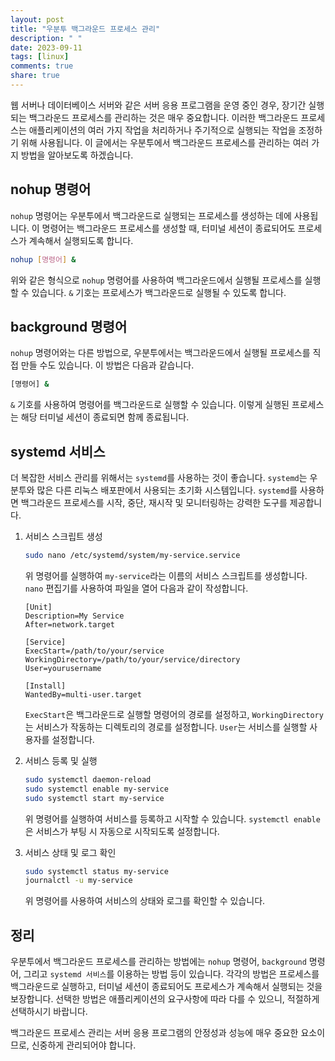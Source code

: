 ```yaml
---
layout: post
title: "우분투 백그라운드 프로세스 관리"
description: " "
date: 2023-09-11
tags: [linux]
comments: true
share: true
---
```


웹 서버나 데이터베이스 서버와 같은 서버 응용 프로그램을 운영 중인 경우, 장기간 실행되는 백그라운드 프로세스를 관리하는 것은 매우 중요합니다. 이러한 백그라운드 프로세스는 애플리케이션의 여러 가지 작업을 처리하거나 주기적으로 실행되는 작업을 조정하기 위해 사용됩니다. 이 글에서는 우분투에서 백그라운드 프로세스를 관리하는 여러 가지 방법을 알아보도록 하겠습니다.

## nohup 명령어

`nohup` 명령어는 우분투에서 백그라운드로 실행되는 프로세스를 생성하는 데에 사용됩니다. 이 명령어는 백그라운드 프로세스를 생성할 때, 터미널 세션이 종료되어도 프로세스가 계속해서 실행되도록 합니다.

```bash
nohup [명령어] &
```

위와 같은 형식으로 `nohup` 명령어를 사용하여 백그라운드에서 실행될 프로세스를 실행할 수 있습니다. `&` 기호는 프로세스가 백그라운드로 실행될 수 있도록 합니다.

## background 명령어

`nohup` 명령어와는 다른 방법으로, 우분투에서는 백그라운드에서 실행될 프로세스를 직접 만들 수도 있습니다. 이 방법은 다음과 같습니다.

```bash
[명령어] &
```

`&` 기호를 사용하여 명령어를 백그라운드로 실행할 수 있습니다. 이렇게 실행된 프로세스는 해당 터미널 세션이 종료되면 함께 종료됩니다.

## systemd 서비스

더 복잡한 서비스 관리를 위해서는 `systemd`를 사용하는 것이 좋습니다. `systemd`는 우분투와 많은 다른 리눅스 배포판에서 사용되는 초기화 시스템입니다. `systemd`를 사용하면 백그라운드 프로세스를 시작, 중단, 재시작 및 모니터링하는 강력한 도구를 제공합니다.

1. 서비스 스크립트 생성

   ```bash
   sudo nano /etc/systemd/system/my-service.service
   ```

   위 명령어를 실행하여 `my-service`라는 이름의 서비스 스크립트를 생성합니다. `nano` 편집기를 사용하여 파일을 열어 다음과 같이 작성합니다.

   ```
   [Unit]
   Description=My Service
   After=network.target

   [Service]
   ExecStart=/path/to/your/service
   WorkingDirectory=/path/to/your/service/directory
   User=yourusername

   [Install]
   WantedBy=multi-user.target
   ```

   `ExecStart`은 백그라운드로 실행할 명령어의 경로를 설정하고, `WorkingDirectory`는 서비스가 작동하는 디렉토리의 경로를 설정합니다. `User`는 서비스를 실행할 사용자를 설정합니다.

2. 서비스 등록 및 실행

   ```bash
   sudo systemctl daemon-reload
   sudo systemctl enable my-service
   sudo systemctl start my-service
   ```

   위 명령어를 실행하여 서비스를 등록하고 시작할 수 있습니다. `systemctl enable`은 서비스가 부팅 시 자동으로 시작되도록 설정합니다.

3. 서비스 상태 및 로그 확인

   ```bash
   sudo systemctl status my-service
   journalctl -u my-service
   ```

   위 명령어를 사용하여 서비스의 상태와 로그를 확인할 수 있습니다.

## 정리

우분투에서 백그라운드 프로세스를 관리하는 방법에는 `nohup` 명령어, `background` 명령어, 그리고 `systemd 서비스`를 이용하는 방법 등이 있습니다. 각각의 방법은 프로세스를 백그라운드로 실행하고, 터미널 세션이 종료되어도 프로세스가 계속해서 실행되는 것을 보장합니다. 선택한 방법은 애플리케이션의 요구사항에 따라 다를 수 있으니, 적절하게 선택하시기 바랍니다.

백그라운드 프로세스 관리는 서버 응용 프로그램의 안정성과 성능에 매우 중요한 요소이므로, 신중하게 관리되어야 합니다.